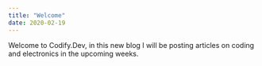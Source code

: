 ```yaml
---
title: "Welcome"
date: 2020-02-19
---
```


Welcome to Codify.Dev, in this new blog I will be posting articles on coding and electronics in the upcoming weeks. 
